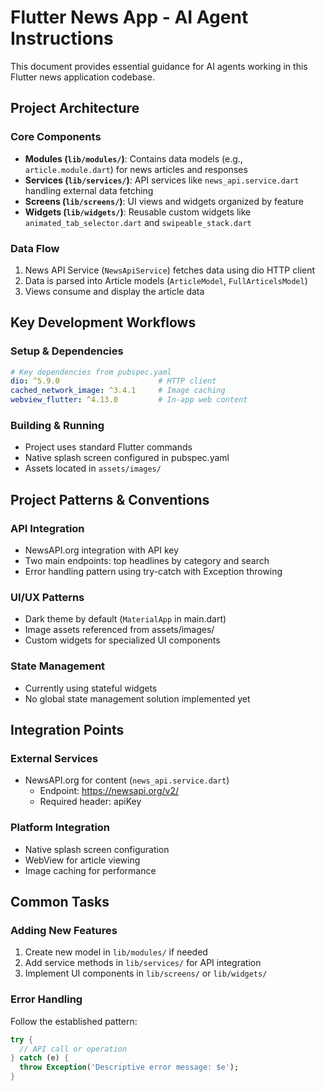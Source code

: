 # Flutter News App - AI Agent Instructions

This document provides essential guidance for AI agents working in this Flutter news application codebase.

## Project Architecture

### Core Components
- **Modules (`lib/modules/`)**: Contains data models (e.g., `article.module.dart`) for news articles and responses
- **Services (`lib/services/`)**: API services like `news_api.service.dart` handling external data fetching
- **Screens (`lib/screens/`)**: UI views and widgets organized by feature
- **Widgets (`lib/widgets/`)**: Reusable custom widgets like `animated_tab_selector.dart` and `swipeable_stack.dart`

### Data Flow
1. News API Service (`NewsApiService`) fetches data using dio HTTP client
2. Data is parsed into Article models (`ArticleModel`, `FullArticelsModel`)
3. Views consume and display the article data

## Key Development Workflows

### Setup & Dependencies
```yaml
# Key dependencies from pubspec.yaml
dio: ^5.9.0                      # HTTP client
cached_network_image: ^3.4.1     # Image caching
webview_flutter: ^4.13.0         # In-app web content
```

### Building & Running
- Project uses standard Flutter commands
- Native splash screen configured in pubspec.yaml
- Assets located in `assets/images/`

## Project Patterns & Conventions

### API Integration
- NewsAPI.org integration with API key
- Two main endpoints: top headlines by category and search
- Error handling pattern using try-catch with Exception throwing

### UI/UX Patterns
- Dark theme by default (`MaterialApp` in main.dart)
- Image assets referenced from assets/images/
- Custom widgets for specialized UI components

### State Management
- Currently using stateful widgets
- No global state management solution implemented yet

## Integration Points

### External Services
- NewsAPI.org for content (`news_api.service.dart`)
  - Endpoint: https://newsapi.org/v2/
  - Required header: apiKey

### Platform Integration
- Native splash screen configuration
- WebView for article viewing
- Image caching for performance

## Common Tasks

### Adding New Features
1. Create new model in `lib/modules/` if needed
2. Add service methods in `lib/services/` for API integration
3. Implement UI components in `lib/screens/` or `lib/widgets/`

### Error Handling
Follow the established pattern:
```dart
try {
  // API call or operation
} catch (e) {
  throw Exception('Descriptive error message: $e');
}
```